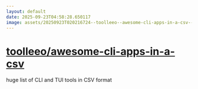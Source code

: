 ```yaml
---
layout: default
date: 2025-09-23T04:58:28.650117
image: assets/20250923T020216724--toolleeo--awesome-cli-apps-in-a-csv--20250923T020827923--cropped.png
---
```


# [toolleeo/awesome-cli-apps-in-a-csv](https://github.com/toolleeo/awesome-cli-apps-in-a-csv)

huge list of CLI and TUI tools in CSV format

